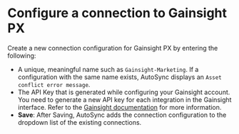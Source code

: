 # Configure a connection to Gainsight PX

Create a new connection configuration for Gainsight PX by entering the following:

-   A unique, meaningful name such as `Gainsight-Marketing`. If a configuration with the same name exists, AutoSync displays an `Asset conflict error message`.
-   The API Key that is generated while configuring your Gainsight account. You need to generate a new API key for each integration in the Gainsight interface. Refer to the [Gainsight documentation](https://support.gainsight.com/SFDC_Edition/Connectors/Connectors/API_Integrations/Generate_API_Access_Key) for more information.
-   **Save**: After Saving, AutoSync adds the connection configuration to the dropdown list of the existing connections.

